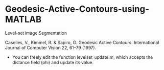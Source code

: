 # Geodesic-Active-Contours-using-MATLAB
Level-set image Segmentation

Caselles, V., Kimmel, R. & Sapiro, G. Geodesic Active Contours. International Journal of 
Computer Vision 22, 61–79 (1997).

* You can freely edit the function levelset_update.m, which accepts the distance 
field (phi) and update its value.

